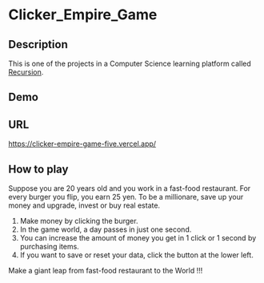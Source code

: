 # Clicker_Empire_Game

## Description

[Recursion]:https://recursionist.io/

This is one of the projects in a Computer Science learning platform called [Recursion].

## Demo

<a href="https://imgflip.com/gif/5mk9nf"></a>

## URL

https://clicker-empire-game-five.vercel.app/


## How to play

Suppose you are 20 years old and you work in a fast-food restaurant. For every burger you flip, you earn 25 yen. To be a millionare, save up your money and upgrade, invest or buy real estate.

1. Make money by clicking the burger.
2. In the game world, a day passes in just one second.
3. You can increase the amount of money you get in 1 click or 1 second by purchasing items.
4. If you want to save or reset your data, click the button at the lower left.

Make a giant leap from fast-food restaurant to the World !!!
